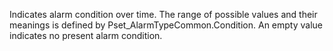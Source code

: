 ﻿Indicates alarm condition over time.  The range of possible values and their meanings is defined by Pset_AlarmTypeCommon.Condition.  An empty value indicates no present alarm condition.